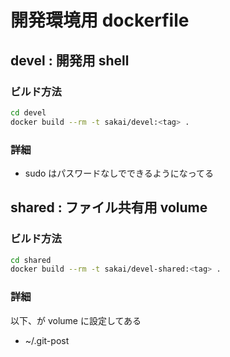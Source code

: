 # 開発環境用 dockerfile

## devel : 開発用 shell

### ビルド方法

```bash
cd devel
docker build --rm -t sakai/devel:<tag> .
```

### 詳細

* sudo はパスワードなしでできるようになってる


## shared : ファイル共有用 volume

### ビルド方法

```bash
cd shared
docker build --rm -t sakai/devel-shared:<tag> .
```

### 詳細

以下、が volume に設定してある

* ~/.git-post

